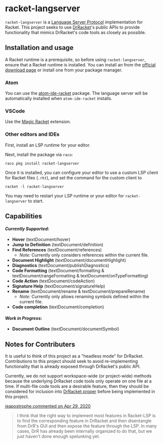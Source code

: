# racket-langserver

`racket-langserver` is a [Language Server Protocol](http://langserver.org/) implementation for Racket. This project seeks to use [DrRacket](https://github.com/racket/drracket)'s public APIs to provide functionality that mimics DrRacket's code tools as closely as possible.

## Installation and usage

A Racket runtime is a prerequisite, so before using `racket-langserver`, ensure that a Racket runtime is installed. You can install an from the [official download page](https://download.racket-lang.org) or install one from your package manager.

### Atom

You can use the [atom-ide-racket](https://github.com/cfinegan/atom-ide-racket) package. The language server will be automatically installed when `atom-ide-racket` installs.

### VSCode

Use the [Magic Racket](https://marketplace.visualstudio.com/items?itemName=evzen-wybitul.magic-racket) extension.

### Other editors and IDEs

First, install an LSP runtime for your editor.

Next, install the package via `raco`:

```
raco pkg install racket-langserver
```

Once it is installed, you can configure your editor to use a custom LSP client for Racket files (`.rkt`), and set the command for the custom client to

```
racket -l racket-langserver
```

You may need to restart your LSP runtime or your editor for `racket-langserver` to start.

## Capabilities

#### *Currently Supported:*

- **Hover** (textDocument/hover)
- **Jump to Definition** (textDocument/definition)
- **Find References** (textDocument/references)
  - *Note:* Currently only considers references within the current file.
- **Document Highlight** (textDocument/documentHighlight)
- **Diagnostics** (textDocument/publishDiagnostics)
- **Code Formatting** (textDocument/formatting & textDocument/rangeFormatting & textDocument/onTypeFormatting)
- **Code Action** (textDocument/codeAction)
- **Signature Help** (textDocument/signatureHelp)
- **Rename** (textDocument/rename & textDocument/prepareRename)
  - *Note:* Currently only allows renaming symbols defined within the current file.
- **Code completion** (textDocument/completion)

#### *Work in Progress:*

- **Document Outline** (textDocument/documentSymbol)

## Notes for Contributers

It is useful to think of this project as a "headless mode" for DrRacket. Contributions to this project should seek to avoid re-implementing functionality that is already exposed through DrRacket's public API.

Currently, we do not support  workspace-wide (or project-wide) methods because the underlying DrRacket code tools only operate on one file at a time. If multi-file code tools are a desirable feature, then they should be considered for inclusion into [DrRacket proper](https://github.com/racket/drracket) before being implemented in this project.

[jeapostrophe commented on Apr 29, 2020](https://github.com/jeapostrophe/racket-langserver/issues/8#issuecomment-621242014)
> I think that the right way to implement most features in Racket-LSP is to find the corresponding feature in DrRacket and then disentangle from DrR's GUI and then expose the feature through the LSP. In many cases, DrR has already been internally organized to do that, but we just haven't done enough spelunking yet.
